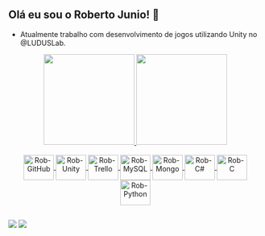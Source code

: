 ## Olá eu sou o Roberto Junio! 👋

- Atualmente trabalho com desenvolvimento de jogos utilizando Unity no @LUDUSLab.

<div align="center">
  <a href="https://github.com/Robjunio">
  <img height="180em" src="https://github-readme-stats.vercel.app/api?username=Robjunio&show_icons=true&theme=discord_old_blurple&include_all_commits=true&count_private=true"/>
  <img height="180em" src="https://github-readme-stats.vercel.app/api/top-langs/?username=Robjunio&layout=compact&langs_count=7&theme=discord_old_blurple"/>
</div>
<div align="center" style="display: inline_block"><br>
  <img align="center" alt="Rob-GitHub" height="50" width="60" src="https://cdn.jsdelivr.net/gh/devicons/devicon/icons/github/github-original-wordmark.svg">
  <img align="center" alt="Rob-Unity" height="50" width="60" src="https://cdn.jsdelivr.net/gh/devicons/devicon/icons/unity/unity-original.svg">
  <img align="center" alt="Rob-Trello" height="50" width="60" src="https://cdn.jsdelivr.net/gh/devicons/devicon/icons/trello/trello-plain.svg">
  <img align="center" alt="Rob-MySQL" height="50" width="60" src="https://cdn.jsdelivr.net/gh/devicons/devicon/icons/mysql/mysql-original.svg">
  <img align="center" alt="Rob-Mongo" height="50" width="60" src="https://cdn.jsdelivr.net/gh/devicons/devicon/icons/mongodb/mongodb-original.svg">
  <img align="center" alt="Rob-C#" height="50" width="60" src="https://cdn.jsdelivr.net/gh/devicons/devicon/icons/csharp/csharp-original.svg">
  <img align="center" alt="Rob-C" height="50" width="60" src="https://cdn.jsdelivr.net/gh/devicons/devicon/icons/c/c-original.svg">
  <img align="center" alt="Rob-Python" height="50" width="60" src="https://cdn.jsdelivr.net/gh/devicons/devicon/icons/python/python-original.svg">
</div>
  
  ##
 
<div> 
  <a href = "mailto:robertojuniogms@gmail.com"><img src="https://img.shields.io/badge/-Gmail-%23333?style=for-the-badge&logo=gmail&logoColor=white" target="_blank"></a>
  <a href="https://www.linkedin.com/in/roberto-gomes-4388901b8/" target="_blank"><img src="https://img.shields.io/badge/-LinkedIn-%230077B5?style=for-the-badge&logo=linkedin&logoColor=white" target="_blank"></a> 
</div>
